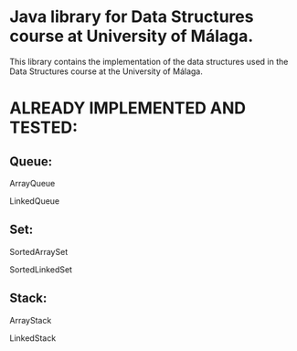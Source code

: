 # Java library for Data Structures course at University of Málaga. #

This library contains the implementation of the data structures used in the Data Structures course at the University of Málaga.

# ALREADY IMPLEMENTED AND TESTED:
## Queue:
ArrayQueue

LinkedQueue
## Set:
SortedArraySet

SortedLinkedSet
## Stack:
ArrayStack

LinkedStack

